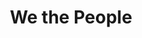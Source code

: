 ---
pid: llg89
title: We the People
location_transcription: West Oak Lane
coordinates: "[-75.147190537229, 40.063689350587]"
zipcode: '19150'
gen_neighborhood: Northwest Philadelphia
neighborhood: Cedarbrook
outside_phl: 
age: '16'
age_range: 13-19
instagram: 
image_file_name: llg_89.jpg
proposal_transcription: |-
  A Mural of a person made up of different colors/races, and serves to show the diversity of Philadelphia. Or a Mural of the word //Jawn// made up of photos of people all around Philly. If Jawn is a word that can mean anything why can't it mean peace, diversity and equality? Under each person's photo they can write a note of their hopes for philly

  example
topic: Inclusivity,Unity,Race Ethnicity
topic_summary: 0, 0, 0, 0
type: 2D,Mural,Image
keywords_other: photos, jawn, philly slang, slang, peace, diversity, equality
credit: Sanaa Debase
image_labels: 
twitter: 
facebook: 
permalink: "/monuments/llg89/"
layout: item-page
---